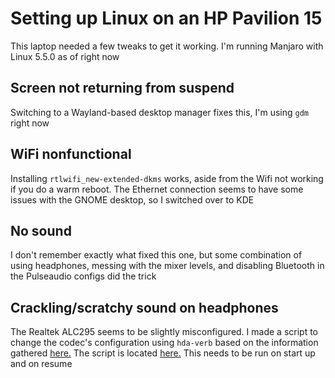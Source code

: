 # Setting up Linux on an HP Pavilion 15
This laptop needed a few tweaks to get it working.
I'm running Manjaro with Linux 5.5.0 as of right now

## Screen not returning from suspend
Switching to a Wayland-based desktop manager fixes this, I'm using `gdm` right now

## WiFi nonfunctional
Installing `rtlwifi_new-extended-dkms` works, aside from the Wifi not working if you do a warm reboot.
The Ethernet connection seems to have some issues with the GNOME desktop, so I switched over to KDE

## No sound
I don't remember exactly what fixed this one, but some combination of using headphones, messing with the mixer levels, and disabling Bluetooth in the Pulseaudio configs did the trick

## Crackling/scratchy sound on headphones
The Realtek ALC295 seems to be slightly misconfigured.
I made a script to change the codec's configuration using `hda-verb` based on the information gathered [here.](https://h30434.www3.hp.com/t5/Notebook-Audio/HP-Models-with-Realtek-ALC295-codec-Linux-Audio-Problem/td-p/6100591)
The script is located [here.](./fix-audio.sh)
This needs to be run on start up and on resume
